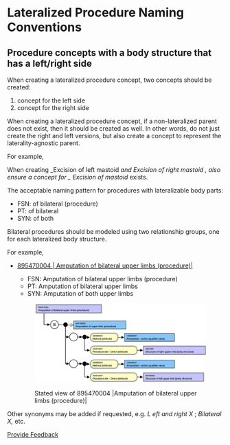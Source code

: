 # Lateralized Procedure Naming Conventions

## Procedure concepts with a body structure that has a left/right side

When creating a lateralized procedure concept, two concepts should be created:

1. concept for the left side
2. concept for the right side

When creating a lateralized procedure concept, if a non-lateralized parent does not exist, then it should be created as well. In other words, do not just create the right and left versions, but also create a concept to represent the laterality-agnostic parent.

For example,

When creating \_Excision of left mastoid _and Excision of right mastoid , also ensure a concept for \_ Excision of mastoid_ exists.

The acceptable naming pattern for procedures with lateralizable body parts:

* FSN: of bilateral (procedure)
* PT: of bilateral
* SYN: of both

Bilateral procedures should be modeled using two relationship groups, one for each lateralized body structure.

For example,

*   [895470004 | Amputation of bilateral upper limbs (procedure)|](http://snomed.info/id/895470004)

    * FSN: Amputation of bilateral upper limbs (procedure)
    * PT: Amputation of bilateral upper limbs
    * SYN: Amputation of both upper limbs

    <figure><img src="../../../../../.gitbook/assets/image (11).png" alt=""><figcaption><p>Stated view of 895470004 |Amputation of bilateral upper limbs (procedure)|</p></figcaption></figure>



Other synonyms may be added if requested, e.g. _L_ _eft and right_ _X_ ; _Bilateral X,_ etc.






<a href="https://docs.google.com/forms/d/e/1FAIpQLScTmbZIf0UEQwYDkY27EEWBkaiYkHSbR0_9DmFrMLXoQLyL7Q/viewform?usp=pp_url&entry.1767247133=SCT+Editorial+Guide&entry.670899847=Lateralized%20Procedure%20Naming%20Conventions" class="button primary">Provide Feedback</a>
